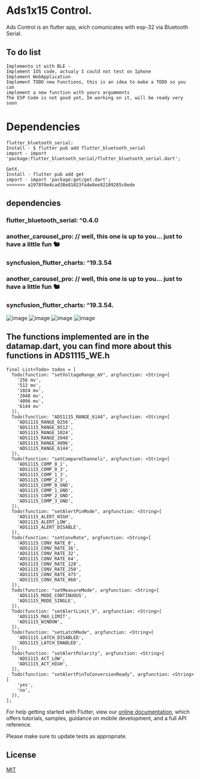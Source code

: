 
# Ads1x15 Control.

Ads Control is an flutter app, wich comunicates with esp-32 via Bluetooth Serial.

## To do list
```
Implemento it with BLE -
Implement IOS code, actualy I could not test on Iphone
Implement WebApplication
Implement TODO new Functions, this is an idea to make a TODO so you can 
implement a new function with yours argumments
The ESP Code is not good yet, Im working on it, will be ready very soon
```
# Dependencies 
``` 
flutter_bluetooth_serial: 
Install - $ flutter pub add flutter_bluetooth_serial
import - import 'package:flutter_bluetooth_serial/flutter_bluetooth_serial.dart';

GetX.
Install - flutter pub add get
import - import 'package:get/get.dart';
>>>>>>> a1978f0e4cad38e81023fa4e8ee92109285c0ede
```
## dependencies

### flutter_bluetooth_serial: ^0.4.0


### another_carousel_pro: // well, this one is up to you... just to have a little fun 🐿️

### syncfusion_flutter_charts: ^19.3.54


### another_carousel_pro: // well, this one is up to you... just to have a little fun 🐿️
### syncfusion_flutter_charts: ^19.3.54.

![image](https://user-images.githubusercontent.com/42210628/143667468-3599ca71-126b-489f-85bb-cd7d2e7d3c17.png)
![image](https://user-images.githubusercontent.com/42210628/143667460-ae24c631-dabc-46f5-9d36-54bb519e71cb.png)
![image](https://user-images.githubusercontent.com/42210628/143667473-4665f22a-8072-42f5-9959-46cdfe4ba053.png)
![image](https://user-images.githubusercontent.com/42210628/143667509-0ab8c1dc-60d8-4109-bf99-ce9f6dc92be5.png)

## The functions implemented are in the datamap.dart, you can find more about this functions in ADS1115_WE.h
```
final List<Todo> todos = [
  Todo(function: "setVoltageRange_mV", argfunction: <String>[
    '256 mv',
    '512 mv',
    '1024 mv',
    '2048 mv',
    '4096 mv',
    '6144 mv'
  ]),
  Todo(function: "ADS1115_RANGE_6144", argfunction: <String>[
    'ADS1115_RANGE_0256',
    'ADS1115_RANGE_0512',
    'ADS1115_RANGE_1024',
    'ADS1115_RANGE_2048',
    'ADS1115_RANGE_4096',
    'ADS1115_RANGE_6144',
  ]),
  Todo(function: "setCompareChannels", argfunction: <String>[
    'ADS1115_COMP_0_1',
    'ADS1115_COMP_0_3',
    'ADS1115_COMP_1_3',
    'ADS1115_COMP_2_3',
    'ADS1115_COMP_0_GND',
    'ADS1115_COMP_1_GND',
    'ADS1115_COMP_2_GND',
    'ADS1115_COMP_3_GND',
  ]),
  Todo(function: "setAlertPinMode", argfunction: <String>[
    'ADS1115_ALERT_HIGH',
    'ADS1115_ALERT_LOW',
    'ADS1115_ALERT_DISABLE',
  ]),
  Todo(function: "setConvRate", argfunction: <String>[
    'ADS1115_CONV_RATE_8',
    'ADS1115_CONV_RATE_16',
    'ADS1115_CONV_RATE_32',
    'ADS1115_CONV_RATE_64',
    'ADS1115_CONV_RATE_128',
    'ADS1115_CONV_RATE_250',
    'ADS1115_CONV_RATE_475',
    'ADS1115_CONV_RATE_860',
  ]),
  Todo(function: "setMeasureMode", argfunction: <String>[
    'ADS1115_MODE_CONTINUOUS',
    'ADS1115_MODE_SINGLE',
  ]),
  Todo(function: "setAlertLimit_V", argfunction: <String>[
    'ADS1115_MAX_LIMIT',
    'ADS1115_WINDOW',
  ]),
  Todo(function: "setLatchMode", argfunction: <String>[
    'ADS1115_LATCH_DISABLED',
    'ADS1115_LATCH_ENABLED',
  ]),
  Todo(function: "setAlertPolarity", argfunction: <String>[
    'ADS1115_ACT_LOW',
    'ADS1115_ACT_HIGH',
  ]),
  Todo(function: "setAlertPinToConversionReady", argfunction: <String>[
    'yes',
    'no',
  ]),
];
```


For help getting started with Flutter, view our
[online documentation](https://flutter.dev/docs), which offers tutorials,
samples, guidance on mobile development, and a full API reference.


Please make sure to update tests as appropriate.

## License
[MIT](https://choosealicense.com/licenses/mit/)
